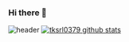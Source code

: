 ### Hi there 👋


![header](https://capsule-render.vercel.app/api?type=soft&color=A38A0A&height=50&section=header&text=iOS%20Developer&fontSize=30&animation=fadeIn&fontAlign=15&textBg=false&fontAlignY=55&fontColor=ffffff)
[![tksrl0379 github stats](https://github-readme-stats.vercel.app/api?username=tksrl0379&show_icons=true&bg_color=F0CD1D&text_color=ffffff&icon_color=806C08&title_color=403604)](https://github.com/anuraghazra/github-readme-stats)
<!--
**tksrl0379/tksrl0379** is a ✨ _special_ ✨ repository because its `README.md` (this file) appears on your GitHub profile.

Here are some ideas to get you started:

- 🔭 I’m currently working on ...
- 🌱 I’m currently learning ...
- 👯 I’m looking to collaborate on ...
- 🤔 I’m looking for help with ...
- 💬 Ask me about ...
- 📫 How to reach me: ...
- 😄 Pronouns: ...
- ⚡ Fun fact: ...
-->
